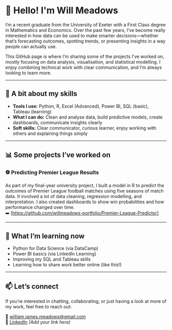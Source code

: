 # 👋 Hello! I'm Will Meadows

I’m a recent graduate from the University of Exeter with a First Class degree in Mathematics and Economics. Over the past few years, I’ve become really interested in how data can be used to make smarter decisions—whether that’s forecasting outcomes, spotting trends, or presenting insights in a way people can actually use.

This GitHub page is where I’m sharing some of the projects I’ve worked on, mostly focusing on data analysis, visualisation, and statistical modelling. I enjoy combining technical work with clear communication, and I’m always looking to learn more.

---

## 🧠 A bit about my skills

- **Tools I use:** Python, R, Excel (Advanced), Power BI, SQL (basic), Tableau (learning)
- **What I can do:** Clean and analyse data, build predictive models, create dashboards, communicate insights clearly
- **Soft skills:** Clear communicator, curious learner, enjoy working with others and explaining things simply

---

## 📊 Some projects I’ve worked on

### ⚽ Predicting Premier League Results  
As part of my final-year university project, I built a model in R to predict the outcomes of Premier League football matches using five seasons of match data. It involved a lot of data cleaning, regression modelling, and interpretation. I also created dashboards to show win probabilities and how performance changed over time.  
➡️ [https://github.com/willmeadows-portfolio/Premier-League-Predictor]


---

## 🚀 What I’m learning now

- Python for Data Science (via DataCamp)  
- Power BI basics (via LinkedIn Learning)  
- Improving my SQL and Tableau skills  
- Learning how to share work better online (like this!)

---

## 📫 Let’s connect

If you’re interested in chatting, collaborating, or just having a look at more of my work, feel free to reach out:

📧 [william.james.meadows@gmail.com](mailto:william.james.meadows@gmail.com)  
🔗 [LinkedIn](#) *(Add your link here)*  


